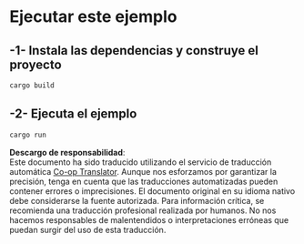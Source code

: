 <!--
CO_OP_TRANSLATOR_METADATA:
{
  "original_hash": "6240e78bb87f91bece16f8742472aeef",
  "translation_date": "2025-08-11T12:01:35+00:00",
  "source_file": "03-GettingStarted/06-http-streaming/solution/rust/calculator-httpserver/README.md",
  "language_code": "es"
}
-->
# Ejecutar este ejemplo

## -1- Instala las dependencias y construye el proyecto

```bash
cargo build
```

## -2- Ejecuta el ejemplo

```bash
cargo run
```

**Descargo de responsabilidad**:  
Este documento ha sido traducido utilizando el servicio de traducción automática [Co-op Translator](https://github.com/Azure/co-op-translator). Aunque nos esforzamos por garantizar la precisión, tenga en cuenta que las traducciones automatizadas pueden contener errores o imprecisiones. El documento original en su idioma nativo debe considerarse la fuente autorizada. Para información crítica, se recomienda una traducción profesional realizada por humanos. No nos hacemos responsables de malentendidos o interpretaciones erróneas que puedan surgir del uso de esta traducción.